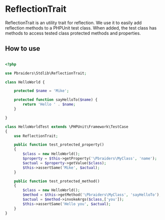 # ReflectionTrait

ReflectionTrait is an utility trait for reflection. We use it to easily add reflection methods to a PHPUnit test class. When added, the test class has methods to access tested class protected methods and properties.

## How to use

```php

<?php

use Pbraiders\Stdlib\ReflectionTrait;

class HelloWorld {

    protected $name = 'Mike';

    protected function sayHelloTo($name) {
        return 'Hello ' . $name;
    }

}

class HelloWorldTest extends \PHPUnit\Framework\TestCase
{
    use ReflectionTrait;

    public function test_protected_property()
    {
        $class = new HelloWorld();
        $property = $this->getProperty('\Pbraiders\MyClass', 'name');
        $actual = $property->getValue($class);
        $this->assertSame('Mike', $actual);
    }

    public function test_protected_method()
    {
        $class = new HelloWorld();
        $method = $this->getMethod('\Pbraiders\MyClass', 'sayHelloTo');
        $actual = $method->invokeArgs($class,['you']);
        $this->assertSame('Hello you', $actual);
    }
}

```
